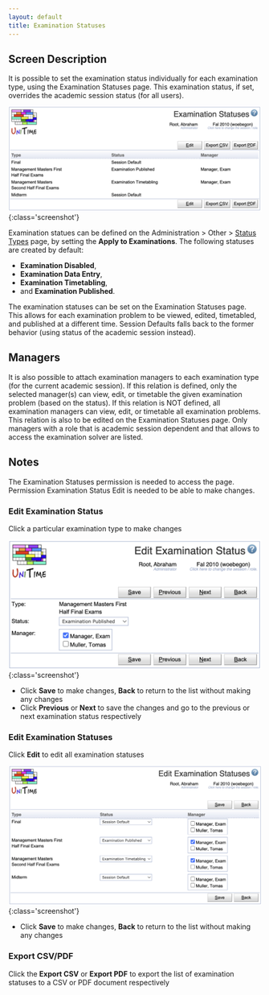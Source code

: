 ```yaml
---
layout: default
title: Examination Statuses
---
```



## Screen Description

It is possible to set the examination status individually for each examination type, using the Examination Statuses page. This examination status, if set, overrides the academic session status (for all users).

![Examination Statuses](images/examination-statuses-1.png){:class='screenshot'}

Examination statues can be defined on the Administration > Other > [Status Types](status-types) page, by setting the **Apply to Examinations**. The following statuses are created by default:

* **Examination Disabled**,
* **Examination Data Entry**,
* **Examination Timetabling**,
* and **Examination Published**.

The examination statuses can be set on the Examination Statuses page. This allows for each examination problem to be viewed, edited, timetabled, and published at a different time. Session Defaults falls back to the former behavior (using status of the academic session instead).

## Managers

It is also possible to attach examination managers to each examination type (for the current academic session). If this relation is defined, only the selected manager(s) can view, edit, or timetable the given examination problem (based on the status). If this relation is NOT defined, all examination managers can view, edit, or timetable all examination problems. This relation is also to be edited on the Examination Statuses page. Only managers with a role that is academic session dependent and that allows to access the examination solver are listed.

## Notes

The Examination Statuses permission is needed to access the page. Permission Examination Status Edit is needed to be able to make changes.

### Edit Examination Status
Click a particular examination type to make changes

![Examination Statuses](images/examination-statuses-2.png){:class='screenshot'}

* Click **Save** to make changes, **Back** to return to the list without making any changes
* Click **Previous** or **Next** to save the changes and go to the previous or next examination status respectively

### Edit Examination Statuses
Click **Edit** to edit all examination statuses

![Examination Statuses](images/examination-statuses-3.png){:class='screenshot'}

* Click **Save** to make changes, **Back** to return to the list without making any changes

### Export CSV/PDF
Click the **Export CSV** or **Export PDF** to export the list of examination statuses to a CSV or PDF document respectively